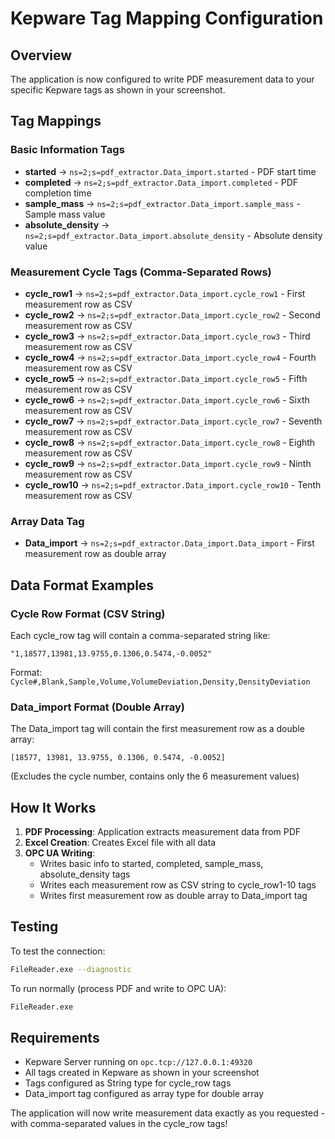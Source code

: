 # Kepware Tag Mapping Configuration

## Overview
The application is now configured to write PDF measurement data to your specific Kepware tags as shown in your screenshot.

## Tag Mappings

### Basic Information Tags
- **started** → `ns=2;s=pdf_extractor.Data_import.started` - PDF start time
- **completed** → `ns=2;s=pdf_extractor.Data_import.completed` - PDF completion time  
- **sample_mass** → `ns=2;s=pdf_extractor.Data_import.sample_mass` - Sample mass value
- **absolute_density** → `ns=2;s=pdf_extractor.Data_import.absolute_density` - Absolute density value

### Measurement Cycle Tags (Comma-Separated Rows)
- **cycle_row1** → `ns=2;s=pdf_extractor.Data_import.cycle_row1` - First measurement row as CSV
- **cycle_row2** → `ns=2;s=pdf_extractor.Data_import.cycle_row2` - Second measurement row as CSV
- **cycle_row3** → `ns=2;s=pdf_extractor.Data_import.cycle_row3` - Third measurement row as CSV
- **cycle_row4** → `ns=2;s=pdf_extractor.Data_import.cycle_row4` - Fourth measurement row as CSV
- **cycle_row5** → `ns=2;s=pdf_extractor.Data_import.cycle_row5` - Fifth measurement row as CSV
- **cycle_row6** → `ns=2;s=pdf_extractor.Data_import.cycle_row6` - Sixth measurement row as CSV
- **cycle_row7** → `ns=2;s=pdf_extractor.Data_import.cycle_row7` - Seventh measurement row as CSV
- **cycle_row8** → `ns=2;s=pdf_extractor.Data_import.cycle_row8` - Eighth measurement row as CSV
- **cycle_row9** → `ns=2;s=pdf_extractor.Data_import.cycle_row9` - Ninth measurement row as CSV
- **cycle_row10** → `ns=2;s=pdf_extractor.Data_import.cycle_row10` - Tenth measurement row as CSV

### Array Data Tag
- **Data_import** → `ns=2;s=pdf_extractor.Data_import.Data_import` - First measurement row as double array

## Data Format Examples

### Cycle Row Format (CSV String)
Each cycle_row tag will contain a comma-separated string like:
```
"1,18577,13981,13.9755,0.1306,0.5474,-0.0052"
```
Format: `Cycle#,Blank,Sample,Volume,VolumeDeviation,Density,DensityDeviation`

### Data_import Format (Double Array)
The Data_import tag will contain the first measurement row as a double array:
```
[18577, 13981, 13.9755, 0.1306, 0.5474, -0.0052]
```
(Excludes the cycle number, contains only the 6 measurement values)

## How It Works

1. **PDF Processing**: Application extracts measurement data from PDF
2. **Excel Creation**: Creates Excel file with all data
3. **OPC UA Writing**: 
   - Writes basic info to started, completed, sample_mass, absolute_density tags
   - Writes each measurement row as CSV string to cycle_row1-10 tags
   - Writes first measurement row as double array to Data_import tag

## Testing

To test the connection:
```bash
FileReader.exe --diagnostic
```

To run normally (process PDF and write to OPC UA):
```bash
FileReader.exe
```

## Requirements

- Kepware Server running on `opc.tcp://127.0.0.1:49320`
- All tags created in Kepware as shown in your screenshot
- Tags configured as String type for cycle_row tags
- Data_import tag configured as array type for double array

The application will now write measurement data exactly as you requested - with comma-separated values in the cycle_row tags!
